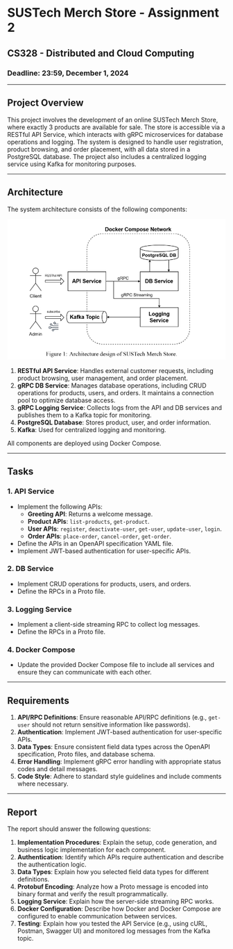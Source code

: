 # SUSTech Merch Store - Assignment 2

## CS328 - Distributed and Cloud Computing

### Deadline: 23:59, December 1, 2024

---

## Project Overview

This project involves the development of an online SUSTech Merch Store, where exactly 3 products are available for sale. The store is accessible via a RESTful API Service, which interacts with gRPC microservices for database operations and logging. The system is designed to handle user registration, product browsing, and order placement, with all data stored in a PostgreSQL database. The project also includes a centralized logging service using Kafka for monitoring purposes.

---

## Architecture

The system architecture consists of the following components:

![Architecture Diagram](\img\archi.png)

1. **RESTful API Service**: Handles external customer requests, including product browsing, user management, and order placement.
2. **gRPC DB Service**: Manages database operations, including CRUD operations for products, users, and orders. It maintains a connection pool to optimize database access.
3. **gRPC Logging Service**: Collects logs from the API and DB services and publishes them to a Kafka topic for monitoring.
4. **PostgreSQL Database**: Stores product, user, and order information.
5. **Kafka**: Used for centralized logging and monitoring.

All components are deployed using Docker Compose.

---

## Tasks

### 1. API Service
- Implement the following APIs:
  - **Greeting API**: Returns a welcome message.
  - **Product APIs**: `list-products`, `get-product`.
  - **User APIs**: `register`, `deactivate-user`, `get-user`, `update-user`, `login`.
  - **Order APIs**: `place-order`, `cancel-order`, `get-order`.
- Define the APIs in an OpenAPI specification YAML file.
- Implement JWT-based authentication for user-specific APIs.

### 2. DB Service
- Implement CRUD operations for products, users, and orders.
- Define the RPCs in a Proto file.

### 3. Logging Service
- Implement a client-side streaming RPC to collect log messages.
- Define the RPCs in a Proto file.

### 4. Docker Compose
- Update the provided Docker Compose file to include all services and ensure they can communicate with each other.

---

## Requirements

1. **API/RPC Definitions**: Ensure reasonable API/RPC definitions (e.g., `get-user` should not return sensitive information like passwords).
2. **Authentication**: Implement JWT-based authentication for user-specific APIs.
3. **Data Types**: Ensure consistent field data types across the OpenAPI specification, Proto files, and database schema.
4. **Error Handling**: Implement gRPC error handling with appropriate status codes and detail messages.
5. **Code Style**: Adhere to standard style guidelines and include comments where necessary.

---

## Report

The report should answer the following questions:

1. **Implementation Procedures**: Explain the setup, code generation, and business logic implementation for each component.
2. **Authentication**: Identify which APIs require authentication and describe the authentication logic.
3. **Data Types**: Explain how you selected field data types for different definitions.
4. **Protobuf Encoding**: Analyze how a Proto message is encoded into binary format and verify the result programmatically.
5. **Logging Service**: Explain how the server-side streaming RPC works.
6. **Docker Configuration**: Describe how Docker and Docker Compose are configured to enable communication between services.
7. **Testing**: Explain how you tested the API Service (e.g., using cURL, Postman, Swagger UI) and monitored log messages from the Kafka topic.
